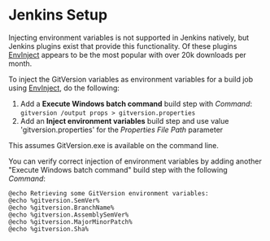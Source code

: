 # Jenkins Setup

Injecting environment variables is not supported in Jenkins natively, but Jenkins plugins exist that provide this functionality. Of these plugins [EnvInject] appears to be the most popular with over 20k downloads per month.

To inject the GitVersion variables as environment variables for a build job using  [EnvInject], do the following:

 1. Add a **Execute Windows batch command** build step with *Command*:
    `gitversion /output props > gitversion.properties`
 1. Add an **Inject environment variables** build step and use value 'gitversion.properties' for the *Properties File Path* parameter 

This assumes GitVersion.exe is available on the command line.

You can verify correct injection of environment variables by adding another "Execute Windows batch command" build step with the following *Command*:

```
@echo Retrieving some GitVersion environment variables:
@echo %gitversion.SemVer%
@echo %gitversion.BranchName%
@echo %gitversion.AssemblySemVer%
@echo %gitversion.MajorMinorPatch%
@echo %gitversion.Sha%
```

  [EnvInject]: https://wiki.jenkins-ci.org/display/JENKINS/EnvInject+Plugin